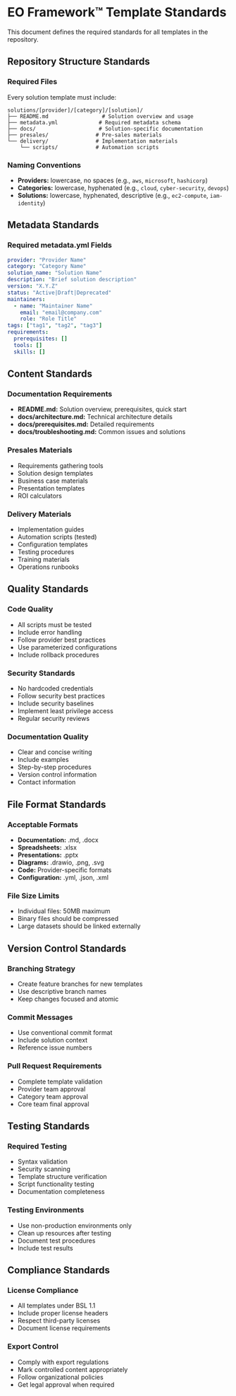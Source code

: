 # EO Framework™ Template Standards

This document defines the required standards for all templates in the repository.

## Repository Structure Standards

### Required Files
Every solution template must include:
```
solutions/[provider]/[category]/[solution]/
├── README.md                 # Solution overview and usage
├── metadata.yml             # Required metadata schema
├── docs/                    # Solution-specific documentation
├── presales/               # Pre-sales materials
└── delivery/               # Implementation materials
    └── scripts/            # Automation scripts
```

### Naming Conventions
- **Providers:** lowercase, no spaces (e.g., `aws`, `microsoft`, `hashicorp`)
- **Categories:** lowercase, hyphenated (e.g., `cloud`, `cyber-security`, `devops`)
- **Solutions:** lowercase, hyphenated, descriptive (e.g., `ec2-compute`, `iam-identity`)

## Metadata Standards

### Required metadata.yml Fields
```yaml
provider: "Provider Name"
category: "Category Name"
solution_name: "Solution Name"
description: "Brief solution description"
version: "X.Y.Z"
status: "Active|Draft|Deprecated"
maintainers:
  - name: "Maintainer Name"
    email: "email@company.com"
    role: "Role Title"
tags: ["tag1", "tag2", "tag3"]
requirements:
  prerequisites: []
  tools: []
  skills: []
```

## Content Standards

### Documentation Requirements
- **README.md:** Solution overview, prerequisites, quick start
- **docs/architecture.md:** Technical architecture details
- **docs/prerequisites.md:** Detailed requirements
- **docs/troubleshooting.md:** Common issues and solutions

### Presales Materials
- Requirements gathering tools
- Solution design templates
- Business case materials
- Presentation templates
- ROI calculators

### Delivery Materials
- Implementation guides
- Automation scripts (tested)
- Configuration templates
- Testing procedures
- Training materials
- Operations runbooks

## Quality Standards

### Code Quality
- All scripts must be tested
- Include error handling
- Follow provider best practices
- Use parameterized configurations
- Include rollback procedures

### Security Standards
- No hardcoded credentials
- Follow security best practices
- Include security baselines
- Implement least privilege access
- Regular security reviews

### Documentation Quality
- Clear and concise writing
- Include examples
- Step-by-step procedures
- Version control information
- Contact information

## File Format Standards

### Acceptable Formats
- **Documentation:** .md, .docx
- **Spreadsheets:** .xlsx
- **Presentations:** .pptx
- **Diagrams:** .drawio, .png, .svg
- **Code:** Provider-specific formats
- **Configuration:** .yml, .json, .xml

### File Size Limits
- Individual files: 50MB maximum
- Binary files should be compressed
- Large datasets should be linked externally

## Version Control Standards

### Branching Strategy
- Create feature branches for new templates
- Use descriptive branch names
- Keep changes focused and atomic

### Commit Messages
- Use conventional commit format
- Include solution context
- Reference issue numbers

### Pull Request Requirements
- Complete template validation
- Provider team approval
- Category team approval
- Core team final approval

## Testing Standards

### Required Testing
- Syntax validation
- Security scanning
- Template structure verification
- Script functionality testing
- Documentation completeness

### Testing Environments
- Use non-production environments only
- Clean up resources after testing
- Document test procedures
- Include test results

## Compliance Standards

### License Compliance
- All templates under BSL 1.1
- Include proper license headers
- Respect third-party licenses
- Document license requirements

### Export Control
- Comply with export regulations
- Mark controlled content appropriately
- Follow organizational policies
- Get legal approval when required